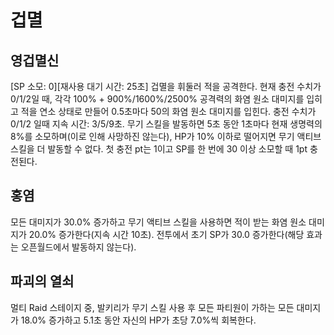# 겁멸

## 영겁멸신

[SP 소모: 0][재사용 대기 시간: 25초] 겁멸을 휘둘러 적을 공격한다. 현재 충전 수치가 0/1/2일 때, 각각 100% + 900%/1600%/2500% 공격력의 화염 원소 대미지를 입히고 적을 연소 상태로 만들어 0.5초마다 50의 화염 원소 대미지를 입힌다. 충전 수치가 0/1/2 일때 지속 시간: 3/5/9초. 무기 스킬을 발동하면 5초 동안 1초마다 현재 생명력의 8%를 소모하며(이로 인해 사망하진 않는다), HP가 10% 이하로 떨어지면 무기 액티브 스킬을 더 발동할 수 없다. 첫 충전 pt는 1이고 SP를 한 번에 30 이상 소모할 때 1pt 충전된다.

## 홍염

모든 대미지가 30.0% 증가하고 무기 액티브 스킬을 사용하면 적이 받는 화염 원소 대미지가 20.0% 증가한다(지속 시간 10초). 전투에서 초기 SP가 30.0 증가한다(해당 효과는 오픈월드에서 발동하지 않는다).

## 파괴의 열쇠

멀티 Raid 스테이지 중, 발키리가 무기 스킬 사용 후 모든 파티원이 가하는 모든 대미지가 18.0% 증가하고 5.1초 동안 자신의 HP가 초당 7.0%씩 회복한다.
